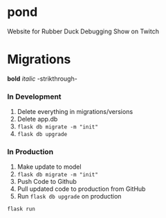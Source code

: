 # pond
Website for Rubber Duck Debugging Show on Twitch

# Migrations
**bold**
*italic*
-strikthrough-

### In Development
1. Delete everything in migrations/versions
2. Delete app.db
3. `flask db migrate -m "init"`
4. `flask db upgrade`

### In Production
1. Make update to model
2. `flask db migrate -m "init"`
3. Push Code to Github
4. Pull updated code to production from GitHub
4. Run `flask db upgrade` on production

```
flask run
```